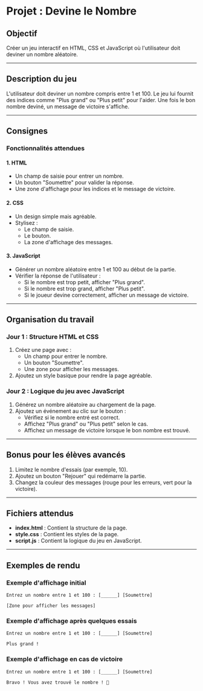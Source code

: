 # Projet : Devine le Nombre

## Objectif
Créer un jeu interactif en HTML, CSS et JavaScript où l'utilisateur doit deviner un nombre aléatoire.

---

## Description du jeu
L'utilisateur doit deviner un nombre compris entre 1 et 100. Le jeu lui fournit des indices comme "Plus grand" ou "Plus petit" pour l'aider. Une fois le bon nombre deviné, un message de victoire s'affiche.

---

## Consignes

### Fonctionnalités attendues

#### 1. **HTML**
- Un champ de saisie pour entrer un nombre.
- Un bouton "Soumettre" pour valider la réponse.
- Une zone d'affichage pour les indices et le message de victoire.

#### 2. **CSS**
- Un design simple mais agréable.
- Stylisez :
  - Le champ de saisie.
  - Le bouton.
  - La zone d'affichage des messages.

#### 3. **JavaScript**
- Générer un nombre aléatoire entre 1 et 100 au début de la partie.
- Vérifier la réponse de l'utilisateur :
  - Si le nombre est trop petit, afficher "Plus grand".
  - Si le nombre est trop grand, afficher "Plus petit".
  - Si le joueur devine correctement, afficher un message de victoire.

---

## Organisation du travail

### **Jour 1 : Structure HTML et CSS**
1. Créez une page avec :
   - Un champ pour entrer le nombre.
   - Un bouton "Soumettre".
   - Une zone pour afficher les messages.
2. Ajoutez un style basique pour rendre la page agréable.

### **Jour 2 : Logique du jeu avec JavaScript**
1. Générez un nombre aléatoire au chargement de la page.
2. Ajoutez un événement au clic sur le bouton :
   - Vérifiez si le nombre entré est correct.
   - Affichez "Plus grand" ou "Plus petit" selon le cas.
   - Affichez un message de victoire lorsque le bon nombre est trouvé.

---

## Bonus pour les élèves avancés
1. Limitez le nombre d'essais (par exemple, 10).
2. Ajoutez un bouton "Rejouer" qui redémarre la partie.
3. Changez la couleur des messages (rouge pour les erreurs, vert pour la victoire).

---

## Fichiers attendus
- **index.html** : Contient la structure de la page.
- **style.css** : Contient les styles de la page.
- **script.js** : Contient la logique du jeu en JavaScript.

---

## Exemples de rendu

### Exemple d'affichage initial
```
Entrez un nombre entre 1 et 100 : [______] [Soumettre]

[Zone pour afficher les messages]
```

### Exemple d'affichage après quelques essais
```
Entrez un nombre entre 1 et 100 : [______] [Soumettre]

Plus grand !
```

### Exemple d'affichage en cas de victoire
```
Entrez un nombre entre 1 et 100 : [______] [Soumettre]

Bravo ! Vous avez trouvé le nombre ! 🎉
